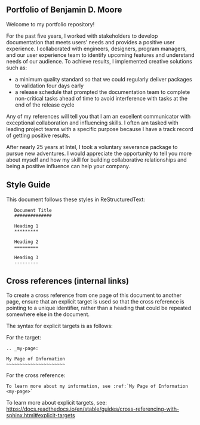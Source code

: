 Portfolio of Benjamin D. Moore
------------------------------

Welcome to my portfolio repository!

For the past five years, I worked with stakeholders to develop documentation
that meets users’ needs and provides a positive user experience. I collaborated
with engineers, designers, program managers, and our user experience team to
identify upcoming features and understand needs of our audience. To achieve
results, I implemented creative solutions such as:

* a minimum quality standard so that we could regularly deliver packages to validation four
  days early
* a release schedule that prompted the documentation team to complete non-critical tasks
  ahead of time to avoid interference with tasks at the end of the release cycle

Any of my references will tell you that I am an excellent communicator with
exceptional collaboration and influencing skills. I often am tasked with leading
project teams with a specific purpose because I have a track record of getting
positive results. 

After nearly 25 years at Intel, I took a voluntary severance package to pursue
new adventures. I would appreciate the opportunity to tell you more about myself and
how my skill for building collaborative relationships and being a positive influence
can help your company.

Style Guide
-----------

This document follows these styles in ReStructuredText:

```
   Document Title
   ##############
   
   Heading 1
   *********
   
   Heading 2
   =========
   
   Heading 3
   ---------
```

Cross references (internal links)
---------------------------------

To create a cross reference from one page of this document to another page,
ensure that an explicit target is used so that the cross reference is pointing to a unique identifier, rather than a heading that could be repeated somewhere else in the document.

The syntax for explicit targets is as follows:

For the target:

    .. _my-page:

    My Page of Information
    ~~~~~~~~~~~~~~~~~~~~~~

For the cross reference:

    To learn more about my information, see :ref:`My Page of Information <my-page>`

To learn more about explicit targets, see:
<https://docs.readthedocs.io/en/stable/guides/cross-referencing-with-sphinx.html#explicit-targets>

